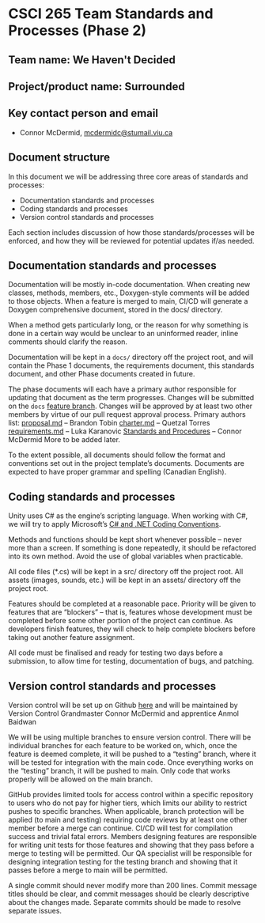 # CSCI 265 Team Standards and Processes (Phase 2)

## Team name: We Haven't Decided

## Project/product name: Surrounded

## Key contact person and email

 - Connor McDermid, mcdermidc@stumail.viu.ca 

## Document structure

In this document we will be addressing three core areas of standards and processes:
 - Documentation standards and processes
 - Coding standards and processes
 - Version control standards and processes

Each section includes discussion of how those standards/processes will be enforced, and how they will be reviewed for potential updates if/as needed.

## Documentation standards and processes

Documentation will be mostly in-code documentation. When creating new classes, methods, members, etc., Doxygen-style comments will be added to those objects. When a feature is merged to main, CI/CD will generate a Doxygen comprehensive document, stored in the docs/ directory.

When a method gets particularly long, or the reason for why something is done in a certain way would be unclear to an uninformed reader, inline comments should clarify the reason.

Documentation will be kept in a `docs/` directory off the project root, and will contain the Phase 1 documents, the requirements document, this standards document, and other Phase documents created in future.

The phase documents will each have a primary author responsible for updating that document as the term progresses. Changes will be submitted on the `docs` [feature branch](#vc). Changes will be approved by at least two other members by virtue of our pull request approval process.
Primary authors list:
[proposal.md](proposal.md) – Brandon Tobin
[charter.md](charter.md) – Quetzal Torres
[requirements.md](requirements.md) – Luka Karanovic
[Standards and Procedures](standards.md) – Connor McDermid
More to be added later.

To the extent possible, all documents should follow the format and conventions set out in the project template’s documents. Documents are expected to have proper grammar and spelling (Canadian English).

## Coding standards and processes

Unity uses C# as the engine’s scripting language. When working with C#, we will try to apply Microsoft’s [C# and .NET Coding Conventions](https://learn.microsoft.com/en-us/dotnet/csharp/fundamentals/coding-style/coding-conventions). 

Methods and functions should be kept short whenever possible – never more than a screen. If something is done repeatedly, it should be refactored into its own method. Avoid the use of global variables when practicable.

All code files (\*.cs) will be kept in a src/ directory off the project root. All assets (images, sounds, etc.) will be kept in an assets/ directory off the project root.

Features should be completed at a reasonable pace. Priority will be given to features that are “blockers” – that is, features whose development must be completed before some other portion of the project can continue.
As developers finish features, they will check to help complete blockers before taking out another feature assignment.

All code must be finalised and ready for testing two days before a submission, to allow time for testing, documentation of bugs, and patching.

## <a name=”vc”></a>Version control standards and processes

Version control will be set up on Github [here](https://github.com/wehaventdecided/surrounded) and will be maintained by Version Control Grandmaster Connor McDermid and apprentice Anmol Baidwan

We will be using multiple branches to ensure version control. There will be individual branches for each feature to be worked on, which, once the feature is deemed complete,
it will be pushed to a “testing” branch, where it will be tested for integration with the main code. Once everything works on the “testing” branch, it will be pushed to main.
Only code that works properly will be allowed on the main branch. 

GitHub provides limited tools for access control within a specific repository to users who do not pay for higher tiers, which limits our ability to restrict pushes to specific branches. 
When applicable, branch protection will be applied (to main and testing) requiring code reviews by at least one other member before a merge can continue. CI/CD will test for compilation success and trivial fatal errors.
Members designing features are responsible for writing unit tests for those features and showing that they pass before a merge to testing will be permitted.
Our QA specialist will be responsible for designing integration testing for the testing branch and showing that it passes before a merge to main will be permitted.

A single commit should never modify more than 200 lines. Commit message titles should be clear, and commit messages should be clearly descriptive about the changes made. Separate commits should be made to resolve separate issues.

